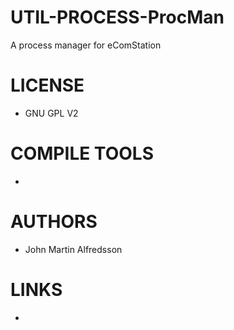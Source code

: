 UTIL-PROCESS-ProcMan
====================

A process manager for eComStation


LICENSE
===============
* GNU GPL V2

COMPILE TOOLS
===============
* 

AUTHORS
===============
* John Martin Alfredsson

LINKS
===============
* 
